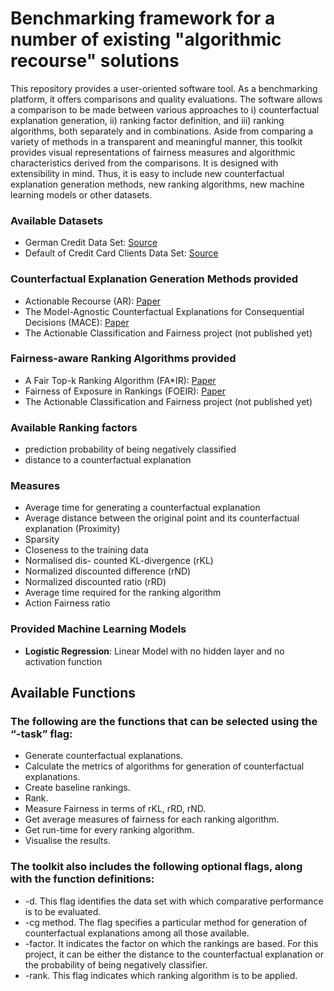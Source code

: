 
# Benchmarking framework for a number of existing "algorithmic recourse" solutions 

This repository provides a user-oriented software tool. As a benchmarking platform, it offers comparisons and quality evaluations. The software allows a comparison to be made between various approaches to i) counterfactual explanation generation, ii) ranking factor definition, and iii) ranking algorithms, both separately and in combinations. Aside from comparing a variety of methods in a transparent and meaningful manner, this toolkit provides visual representations of fairness measures and algorithmic characteristics derived from the comparisons. It is designed with extensibility in mind. Thus, it is easy to include new counterfactual explanation generation methods, new ranking algorithms, new machine learning models or other datasets. 

### Available Datasets

- German Credit Data Set: [Source](https://archive.ics.uci.edu/ml/datasets/statlog+(german+credit+data))
- Default of Credit Card Clients Data Set: [Source](https://archive.ics.uci.edu/ml/datasets/default+of+credit+card+clients)

### Counterfactual Explanation Generation Methods provided

- Actionable Recourse (AR): [Paper](https://arxiv.org/pdf/1809.06514)
- The Model-Agnostic Counterfactual Explanations for Consequential Decisions (MACE): [Paper](https://arxiv.org/abs/1905.11190)
- The Actionable Classification and Fairness project (not published yet)

### Fairness-aware Ranking Algorithms provided

- A Fair Top-k Ranking Algorithm (FA*IR): [Paper](https://arxiv.org/pdf/1706.06368)
- Fairness of Exposure in Rankings (FOEIR): [Paper](https://arxiv.org/abs/1802.07281)
- The Actionable Classification and Fairness project (not published yet)

### Available Ranking factors

- prediction probability of being negatively classified
- distance to a counterfactual explanation 

### Measures

- Average time for generating a counterfactual explanation
- Average distance between the original point and its counterfactual explanation (Proximity) 
- Sparsity 
- Closeness to the training data
- Normalised dis- counted KL-divergence (rKL)
- Normalized discounted difference (rND)
- Normalized discounted ratio (rRD) 
- Average time required for the ranking algorithm
- Action Fairness ratio

### Provided Machine Learning Models

- **Logistic Regression**: Linear Model with no hidden layer and no activation function

## Available Functions

### The following are the functions that can be selected using the “-task” flag:

- Generate counterfactual explanations.
- Calculate the metrics of algorithms for generation of counterfactual explanations.
- Create baseline rankings.
- Rank.
- Measure Fairness in terms of rKL, rRD, rND.
- Get average measures of fairness for each ranking algorithm.
- Get run-time for every ranking algorithm.
- Visualise the results.

### The toolkit also includes the following optional flags, along with the function definitions:

- -d. This flag identifies the data set with which comparative performance is to be evaluated.
- -cg method. The flag specifies a particular method for generation of counterfactual explanations among all those available.
- -factor. It indicates the factor on which the rankings are based. For this project, it can be either the distance to the counterfactual explanation or the probability of being negatively classifier.
- -rank. This flag indicates which ranking algorithm is to be applied.

